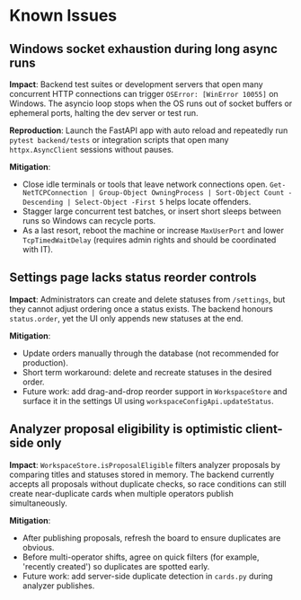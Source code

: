 # Known Issues

## Windows socket exhaustion during long async runs
**Impact**: Backend test suites or development servers that open many concurrent HTTP connections can trigger `OSError: [WinError 10055]` on Windows. The asyncio loop stops when the OS runs out of socket buffers or ephemeral ports, halting the dev server or test run.

**Reproduction**: Launch the FastAPI app with auto reload and repeatedly run `pytest backend/tests` or integration scripts that open many `httpx.AsyncClient` sessions without pauses.

**Mitigation**:
- Close idle terminals or tools that leave network connections open. `Get-NetTCPConnection | Group-Object OwningProcess | Sort-Object Count -Descending | Select-Object -First 5` helps locate offenders.
- Stagger large concurrent test batches, or insert short sleeps between runs so Windows can recycle ports.
- As a last resort, reboot the machine or increase `MaxUserPort` and lower `TcpTimedWaitDelay` (requires admin rights and should be coordinated with IT).

## Settings page lacks status reorder controls
**Impact**: Administrators can create and delete statuses from `/settings`, but they cannot adjust ordering once a status exists. The backend honours `status.order`, yet the UI only appends new statuses at the end.

**Mitigation**:
- Update orders manually through the database (not recommended for production).
- Short term workaround: delete and recreate statuses in the desired order.
- Future work: add drag-and-drop reorder support in `WorkspaceStore` and surface it in the settings UI using `workspaceConfigApi.updateStatus`.

## Analyzer proposal eligibility is optimistic client-side only
**Impact**: `WorkspaceStore.isProposalEligible` filters analyzer proposals by comparing titles and statuses stored in memory. The backend currently accepts all proposals without duplicate checks, so race conditions can still create near-duplicate cards when multiple operators publish simultaneously.

**Mitigation**:
- After publishing proposals, refresh the board to ensure duplicates are obvious.
- Before multi-operator shifts, agree on quick filters (for example, 'recently created') so duplicates are spotted early.
- Future work: add server-side duplicate detection in `cards.py` during analyzer publishes.
